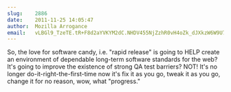 ```yaml
---
slug:    2886
date:    2011-11-25 14:05:47
author:  Mozilla Arrogance
email:   vLBGl9_TzeTE.tR+F8d2aYVKYM2dC.NHDV455NjZzhR0vH4oZk_dJXkzW6W9U7UX7Eyp++
---
```


So, the love for software candy, i.e. "rapid release" is going to HELP
create an environment of dependable long-term software standards for
the web? It's going to improve the existence of strong QA test
barriers? NOT! It's no longer do-it-right-the-first-time now it's fix
it as you go, tweak it as you go, change it for no reason, wow, what
"progress."

